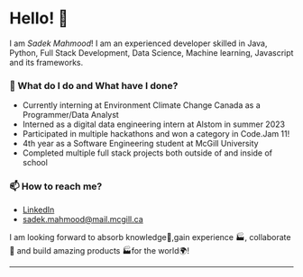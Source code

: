 # Hello! 👋

I am _Sadek Mahmood_! I am an experienced developer skilled in Java, Python, Full Stack Development, Data Science, Machine learning, Javascript and its frameworks.

### 🌱 What do I do and What have I done? 

- Currently interning at Environment Climate Change Canada as a Programmer/Data Analyst
- Interned as a digital data engineering intern at Alstom in summer 2023
- Participated in multiple hackathons and won a category in Code.Jam 11!
- 4th year as a Software Engineering student at McGill University
- Completed multiple full stack projects both outside of and inside of school

### 📫 How to reach me?
- [LinkedIn](linkedin.com/in/sadekmahmood) 
- sadek.mahmood@mail.mcgill.ca

I am looking forward to absorb knowledge🧠,gain experience 🏭, collaborate🤝 and build amazing products 🏭for the world🌍!


***



